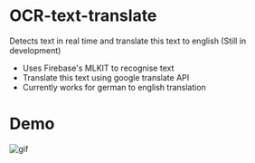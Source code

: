 # OCR-text-translate
Detects text in real time and translate this text to english
(Still in development)

- Uses Firebase's MLKIT to recognise text 
- Translate this text using google translate API
- Currently works for german to english translation

# Demo
![gif](output_1.gif)
